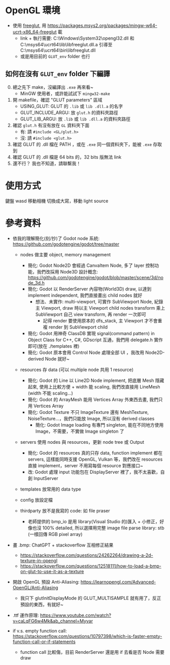 # OpenGL 環境
- 使用 [freeglut](https://freeglut.sourceforge.net/), 用 https://packages.msys2.org/packages/mingw-w64-ucrt-x86_64-freeglut 載
    - link + 執行需要: C:\Windows\System32\opengl32.dll 和 C:\msys64\ucrt64\lib\libfreeglut.dll.a 引導至 C:\msys64\ucrt64\bin\libfreeglut.dll
    - 或是用目前的 `GLUT_env` folder 也行

## 如何在沒有 `GLUT_env` folder 下編譯 
0. 總之先下 make，沒編譯出 `.exe` 再來看~
    - MinGW 使用者，或許能試試下 `mingw32-make`
1. 開 makefile，確認 "GLUT parameters" 區域
    - USING_GLUT: GLUT 的 `.lib` 或 `lib .dll.a` 的名字
    - GLUT_INCLUDE_ARGU: 放 `glut.h` 的資料夾路徑
    - GLUT_LIB_ARGU: 放 `.lib` 或 `lib .dll.a` 的資料夾路徑
2. 確認 `glut.h` 有沒有放在 `GL` 資料夾下面
    - 有: 請 `#include <GL/glut.h>`
    - 沒: 請 `#include <glut.h>`
3. 確認 GLUT 的 .dll 檔在 PATH ，或在 `.exe` 同一個資料夾下，能被 `.exe` 存取到
4. 確認 GLUT 的 .dll 檔是 64 bits 的，32 bits 版無法 link
5. 還不行？ 我也不知道，請聯繫我！


# 使用方式
鍵盤 wasd 移動相機
切換成大寫，移動 light source


# 參考資料
- 依我的理解簡化(刻/抄)了 Godot node 系統: https://github.com/godotengine/godot/tree/master
    - nodes 做主要 object, memory management
        - 簡化: Godot Node2D 會經過 CanvaItem Node, 多了 layer 控制功能，我們改採用 Node3D 設計概念: https://github.com/godotengine/godot/blob/master/scene/3d/node_3d.h  
        - 簡化: Godot 以 RenderServer 內容物(World3D) draw, 以達到 implement independent, 我們直接畫出 child nodes 就好
            - 想法、未實作: multi-viewport, 可實作 SubViewport Node, 紀錄主 Viewport, draw 時以主 Viewport child nodes transform 乘上 SubViewport 自己 view transform, 再 render 一次即可
                - 記得 render 要使用原本的 dfs_stack, 主 Viewport 才不會重複 render 到 SubViewport child
        - 簡化: Godot 用神奇 ClassDB 實現 signal(command pattern) in Object Class for C++, C#, GDscript 互通，我們用 delegate.h 實作即可(放在 ./templates 裡)
        - 簡化: Godot 原本會用 Control Node 處理全部 UI ，我改用 Node2D-derived Node 就好~

    - resources 存 data (可以 multiple node 共用 1 resource)
        - 簡化: Godot 的 Line 以 Line2D Node implement, 把底層 Mesh 隱藏起來, 使用上比較方便 + width 能 scaling, 我們改直接用 LineMesh (width 不能 scaling...) 
        - 簡化: Godot 的 ArrayMesh 能用 Vertices Array 外東西去畫, 我們只用 Vertices Array  
        - 簡化: Godot Texture 不只 ImageTexture 還有 MeshTexture, NoiseTexture...，我們只能放 Image, 所以沒有 derived classes
            - 簡化: Godot Image loading 有專門 singleton, 能在不同地方使用 Image，不需要，不實做 Image singleton 了

    - servers 使用 nodes 與 resources，更新 node tree 或 Output  
        - 簡化: Godot 的 resources 真的只存 data, function implement 都在 servers, 這樣能同時支援 OpenGL, Vulkan 等，我們改在 resources 直接 implement，server 不用寫每個 resource 對應接口~
        - 改: Godot 處理 input 功能包在 DisplayServer 裡了，我不太喜歡，自創 InputServer

    - templates 放常用的 data type
    - config 放設定檔
    - thirdparty 放不是我寫的 code: 如 file praser
        - 老師提供的 bmp_io 是用 library(Visual Studio 的)匯入 + 小修正，好像也沒 100% detailed, 所以選擇用完整 image file parse library: stb (一樣回傳 RGB pixel array)
        
- 畫 .bmp: ChatGPT + stackoverflow 互相修正結果
    - https://stackoverflow.com/questions/24262264/drawing-a-2d-texture-in-opengl
    - https://stackoverflow.com/questions/12518111/how-to-load-a-bmp-on-glut-to-use-it-as-a-texture

- 開啟 OpenGL 預設 Anti-Aliasing: https://learnopengl.com/Advanced-OpenGL/Anti-Aliasing
    - 我只下 glutInitDisplayMode 的 GLUT_MULTISAMPLE 就有用了，反正預設的東西，有就好~
- .ttf 運作原理: https://www.youtube.com/watch?v=caLqFG6w4Mk&ab_channel=Myvar
- if v.s. empty function call: https://stackoverflow.com/questions/10797398/which-is-faster-empty-function-call-or-if-statements
    - function call 比較傷，目前 RenderServer 還是用 if 去看是否 Node 需要 draw

<!-- # RD (Reserch & Development) 時的自言自語
- [X] fix dirty transform 
    - Godot 用 RECURSIVE 更新 global transform: https://github.com/godotengine/godot/blob/master/scene/3d/node_3d.cpp (line 481, 115)
        - 推測不是 performance critical + 讓程式簡潔，所以醬
        - 我拒絕! 我愛 iterative!
- [ ] Viewport 2D > 3D (to camera coordinate > project transform)
    [] project transform(相對 camera position + perspective projection) 存在 Viewport, 用在 RenderServer
    - 手刻參考: https://learnopengl.com/Guest-Articles/2021/Scene/Frustum-Culling + 姚智原教授的 OpenGL 課本(2019 買的 2018 出版書)
        - 沒有實踐 Frustum-Culling (Godot 有 AABB 系統，我沒有又懶了刻...)
    - Godot 如何在 Scene Tree 中找到各種 resources (mesh, texture) 再一一畫出來？
        - 絕對不是整顆 Tree Traversal + 肥肥的 switch-case
        - doucment 的詳細解釋圖： https://docs.godotengine.org/en/stable/contributing/development/core_and_modules/internal_rendering_architecture.html#core-rendering-classes-architecture
            - 我的理解：真正的 resource 存在 RenderServer 中， 畫的時候做 linked-list Traversal https://github.com/godotengine/godot/blob/master/servers/rendering/renderer_rd/renderer_canvas_render_rd.cpp (line 758, 907)
                - 2D, renderer_canvas_cull.cpp: _render_canvas_item_tree
                    - 其中 _cull_canvas_item 算出畫面內的物件，只畫那些
                    - cull 前仍紀錄著 parent/child 關係 (相當於 maintain 了另一個 tree, 仍包含 Node2D 等沒用物件，但比整個 tree 好很多)
                    - cull 完會變成 linked-list, 在 renderer_canvas_render_rd.cpp: canvas_render_items 中做 linked-list Traversal
                - 3D, renderer_scene_cull.cpp:
                    - 我試著看了，找不到重點(Traversal 在哪? 哪個 list, 哪個 sorting 是重點?)...
                    - GPT 整理版，聽起來很合理: 
                        - 一樣會有 list 記錄所有 mesh
                        - 會依據 depth, 與 camera 相對位置 sorting (幾乎每個 frame 都 sort), 再畫(可能 batch, batch 畫)
        - 問學長們，OpenGL 與 Vulkan 的 data structure:
            - Vertices Array(只記頂點的 1D array) + index array(哪個區域是一組的) 

    - 光查懂這些就沒時間了，哈哈...
        - 放棄手刻，用 high level OpenGL function 設 camera + 管他的肥肥 switch case 下去, 直接搞定吧 
        - 簡化。改
            - 一樣的 Node 系統，但
            - 2D: render_server 多紀錄"DrawingTexture(texture + global transform) 的 linked-list" (Godot 可能能用 2D 顯示的很多 + 想分離 Server/Node 系統，選擇 maintain 一個 tree, 我們都不需要~)
            - 3D: render_server 多紀錄"DrawingMesh(Mesh + global transform) 的 linked-list"
        - 因為很常 Add, Remove, 不用 Array
            - 3D Sorting 交給 OpenGL 做 (要做就得做 projection transform + depth test sorting + frustum culling 才完整，有點太多...)
            - 2D Sorting 在 addition(反向 traverse 找上一項, 大部分 Node2D 都有 texture 所以很快) / removal(Node2D 也紀錄 list 刪除)
        - Resource 以 RefCount 存 
            - node 與 linked list 只存 Ref
            - 當 RefCount 的 Ref 數量歸 0, 自動 free 自己
        - Node 要紀錄 Drawingtexture/Mesh, 在改動時通知 render_server 改動
            - **與 dirty 系統不相容? (render_server 畫，不會通知 Node)**
            - Godot 2D 似乎很暴力：
                - 每次畫，就 clear 自己 https://github.com/godotengine/godot/blob/master/scene/main/canvas_item.cpp (CanvasItem::_redraw_callback)
                - 然後每次 draw 再創一個回來 https://github.com/godotengine/godot/blob/master/scene/resources/texture.cpp (Texture2D::draw)
                - 怪怪的，CanvasItem 是 Node, Texture2D 是 Resource, 不能混為一談 
                - 有點太多了，我查不下去了...
            - 最後小結: 
                - 根據 https://github.com/godotengine/godot/blob/master/servers/rendering/renderer_rd/renderer_canvas_render_rd.cpp (RendererCanvasRenderRD::canvas_render_items), Server 內 canvas_item 也要算 transform
                - 再加上 https://github.com/godotengine/godot/blob/master/scene/main/canvas_item.cpp (CanvasItem::get_global_transform) 沒有通知 RenderServer 
                - 很可能他們 maintain 了兩份 local > gloabl 的 transform，讓 Server/Node 端真、獨立運作
                    - 想 Server 通知 Node + 不 coupling Node 系統，可以發 signal，但每個 draw 都發(signal 無法 inline)，有點太多 function call...
                - P.S. 3D 似乎也是:
                    - https://github.com/godotengine/godot/blob/master/scene/3d/mesh_instance_3d.cpp (MeshInstance3D::_mesh_changed), 把 Mesh 加入 `Instance`(有 transform3D) in RenderServer 
                    - `RS` Macro == RenderServer, 我因為這樣看不懂很久，超煩！  
            - 看來:
                - 對壓，都要存 reference 了，不如存 Node 的 reference 就好!
                    - 不行， mesh_instance_2d(Node2D) 放的是 mesh(3D)
                    - 那就是 mesh_instance_2d 的錯了！
                - Godot Server/Node 是分開的，在 2D Node 創 3D 容易
                    - 但我們不是！
                    - 決定特殊 Node 用特殊對應方式： mesh_instance_2d 其實是 Node3D, 就完全沒問題啦！
                    - progrogate change 的部分?
                        - 2D > 3D 做不到！
                    - Godot 的 mesh_instance_2d 怎麼處理？
                        - https://github.com/godotengine/godot/blob/master/scene/2d/mesh_instance_2d.cpp (MeshInstance2D::_notification) 接收 redraw 後要做的事
                        - 這裡 call 了 CanvasItem::draw_mesh
                        - 原來他們是先分 2D/3D 再分 Mesh/Texture, 我妄想 Mesh/Texture 就能函蓋 2D/3D 有點太難了
                    - 等等他們確實在 2D 使用 notify 機制了
                        - 類似 `void Update`, 在 draw 前會先去 call notify, 能寫遊戲機制之類的
            - 結:
                - 最佳: Mesh/Texture + Trnasform 
                    - 因 dirty 做不到
                - 次佳: Mesh/Texture + Node2D/Node3D + get_global_transform
                    - 因 mesh_instance_2d 做不到 
                - 次次佳: draw notify (紀錄 Node2D/Node3D) + Node2D/Node3D draw call > Mesh/Texture 的 draw   
                    - 但為了 10% 的 mesh_instance_2d/Texture in 3D, 放棄 90% performance ，感覺有點遭
                - 次佳、改： ... + mesh_instance_2d DIRTY HACKS
                    - 問題：怎麼 hack?
                    - main problem:
                        1. draw 需要 Node3D 的 get_global_transform
                        2. progrogate transform 需要 Node2D 的 get_global_transform, 基本上不相通
                    - 唯一解法: (共用變數? 需要將原本 transform pointer/Ref, 每次 access 都多一層 indirection/memory access, 我覺得不好) 
                        - draw 或 local transform 後提供 notify 機制
                        - draw 後: 不如用次次佳解； 所以 **update 完 local transform 後 notify, 同步 mesh_instance_2d 中的 Node3D transform**是最佳解
                        - 因為 local transform 最少 + 計算最少，我很滿意這個結果
                            - 小缺點: 這是 Godot 分開 Node/Server 的 fu, draw in Node3D 不會更新 Transform2D, 但 mesh_instance_2d 很稀有，為了 90% reabiblity + performance，沒差 
                        - 目前: 只有 2D 會 notify 而已，需要再加
            - 除了 culling 部分懶了實踐，其他都有了！
                - ***沒時間實作 "以 tree order" 加入...***, 只是直接加而已
                - 也沒有 sprite2D 了!! 先求有再求好!
- [X] RefCounted
    - RefCounted 一定要 Ref (Ref has a `Type`) 才行，不可能有 class 能同時 "只有 counter + pointer" / "有整個 class data member"，畢竟**變數一下去整個 data member 一定要 malloc 好**，`Type` is a/has a RefCount 不可行。
    - Godot 中 RefCounted 這個 base 感覺很沒用，所以我只實作 Ref
- [X] Node3D
- [X] moving & rotate
- [X] MeshInstance3D
    - [X] server: 3D > glLookAt+Orth2D > 2D 
        - 2D 守 tree order 3D 不用，必須分開
        - 都分開了，那能特殊處理 2D 的 Mesh? Ans: 可以!
            - 哈! 當時從沒想到分開，是最簡單&最實際的，大人果然比較厲害!
    - [X] add mesh in 3D (remove mesh 2D/3D in one function)
    - [X] render 
    - [X] moving & rotate
    - [X] get mesh (modifiable, for Ref)
        - 原本就是 public 了!
        - 除了 main 其他 scope 都能使 Ref 正確被 free, 所以決定維持 "先創 ArrayMesh > 給 Ref<Mesh> > 給 MeshInstance" 模式
            - main 可以手動多加 scope 解決此問題
- [X] camera3D
    - [X] server: camera setting > 3D > glLookAt+Orth2D > 2D 
    - no 2D, yet!
    - **heavily OpenGL**
- [X] BoxMesh
- [X] PointLight
    - **重要假設**: 所有 Node 進入 tree 都是只進不出 (除非被 free)
        - if 沒有此，需要 `on_tree_exit`, 在 camera, light, node3d/node2d 的 cache 都要加對應處理  
    - **heavily OpenGL**
---- (fast hw2) ----
- [ ] Input Callback -->